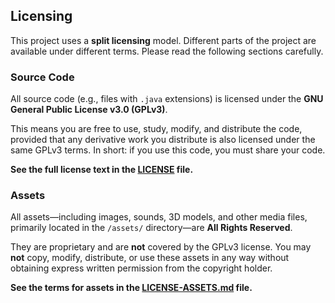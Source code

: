 ## Licensing

This project uses a **split licensing** model. Different parts of the project are available under different terms. Please read the following sections carefully.

### Source Code

All source code (e.g., files with `.java` extensions) is licensed under the **GNU General Public License v3.0 (GPLv3)**.

This means you are free to use, study, modify, and distribute the code, provided that any derivative work you distribute is also licensed under the same GPLv3 terms. In short: if you use this code, you must share your code.

**See the full license text in the [LICENSE](LICENSE) file.**

### Assets

All assets—including images, sounds, 3D models, and other media files, primarily located in the `/assets/` directory—are **All Rights Reserved**.

They are proprietary and are **not** covered by the GPLv3 license. You may **not** copy, modify, distribute, or use these assets in any way without obtaining express written permission from the copyright holder.

**See the terms for assets in the [LICENSE-ASSETS.md](LICENSE-ASSETS.md) file.**
